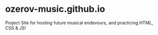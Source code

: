 # ozerov-music.github.io

Project Site for hosting future musical endevours, and practicing HTML, CSS & JS!
